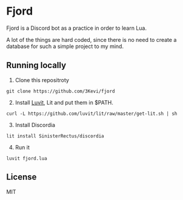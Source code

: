# Fjord

Fjord is a Discord bot as a practice in order to learn Lua.

A lot of the things are hard coded, since there is no need to create a database for such a simple project to my mind.


## Running locally

1. Clone this repositroty
```
git clone https://github.com/3Kevi/fjord
```

2. Install [Luvit](https://luvit.io/install.html), Lit and put them in $PATH.
```
curl -L https://github.com/luvit/lit/raw/master/get-lit.sh | sh
```

3. Install Discordia
```
lit install SinisterRectus/discordia
```
4. Run it
```
luvit fjord.lua
```


## License
MIT
